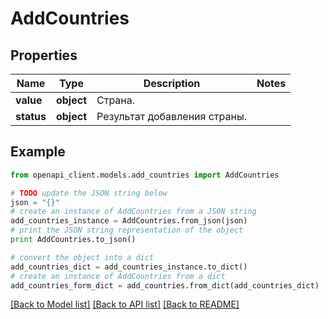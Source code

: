 # AddCountries


## Properties
Name | Type | Description | Notes
------------ | ------------- | ------------- | -------------
**value** | **object** | Страна. | 
**status** | **object** | Результат добавления страны. | 

## Example

```python
from openapi_client.models.add_countries import AddCountries

# TODO update the JSON string below
json = "{}"
# create an instance of AddCountries from a JSON string
add_countries_instance = AddCountries.from_json(json)
# print the JSON string representation of the object
print AddCountries.to_json()

# convert the object into a dict
add_countries_dict = add_countries_instance.to_dict()
# create an instance of AddCountries from a dict
add_countries_form_dict = add_countries.from_dict(add_countries_dict)
```
[[Back to Model list]](../README.md#documentation-for-models) [[Back to API list]](../README.md#documentation-for-api-endpoints) [[Back to README]](../README.md)


